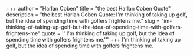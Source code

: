 +++
author = "Harlan Coben"
title = "the best Harlan Coben Quote"
description = "the best Harlan Coben Quote: I'm thinking of taking up golf, but the idea of spending time with golfers frightens me."
slug = "im-thinking-of-taking-up-golf-but-the-idea-of-spending-time-with-golfers-frightens-me"
quote = '''I'm thinking of taking up golf, but the idea of spending time with golfers frightens me.'''
+++
I'm thinking of taking up golf, but the idea of spending time with golfers frightens me.

